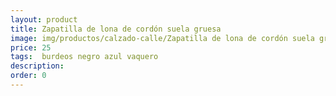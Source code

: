 ```yaml
---
layout: product
title: Zapatilla de lona de cordón suela gruesa
image: img/productos/calzado-calle/Zapatilla de lona de cordón suela gruesa=25= burdeos negro azul vaquero.webp
price: 25
tags:  burdeos negro azul vaquero
description: 
order: 0
---
```


